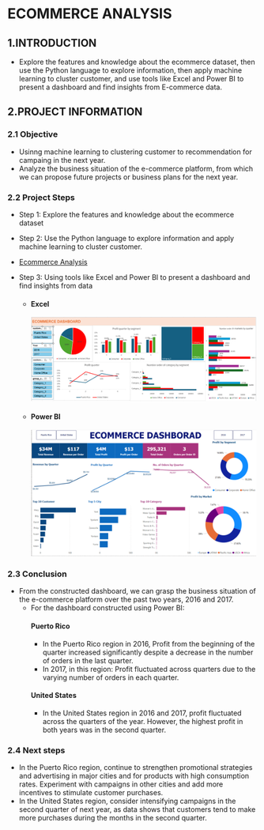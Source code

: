 # ECOMMERCE ANALYSIS
## 1.INTRODUCTION
- Explore the features and knowledge about the ecommerce dataset, then use the Python language to explore information, then apply machine learning to cluster customer, and use tools like Excel and Power BI to present a dashboard and find insights from E-commerce data.
## 2.PROJECT INFORMATION
### 2.1 Objective
- Usinng machine learning to clustering customer to recommendation for campaing in the next year.
- Analyze the business situation of the e-commerce platform, from which we can propose future projects or business plans for the next year.
### 2.2 Project Steps
- Step 1: Explore the features and knowledge about the ecommerce dataset
- Step 2: Use the Python language to explore information and apply machine learning to cluster customer.
- [Ecommerce Analysis](https://github.com/PhungThien63f/Ecommerce/blob/main/Ecommerce.ipynb)
- Step 3: Using tools like Excel and Power BI to present a dashboard and find insights from data
  
  - #### Excel
    ![markdown](https://github.com/PhungThien63f/Ecommerce/blob/main/Excel.png)
    
  - #### Power BI
    ![markdown](https://github.com/PhungThien63f/Ecommerce/blob/main/PBI.png)
### 2.3 Conclusion
- From the constructed dashboard, we can grasp the business situation of the e-commerce platform over the past two years, 2016 and 2017.
  - For the dashboard constructed using Power BI:
    #### Puerto Rico
    - In the Puerto Rico region in 2016, Profit from the beginning of the quarter increased significantly despite a decrease in the number of orders in the last quarter.
    - In 2017, in this region: Profit fluctuated across quarters due to the varying number of orders in each quarter.
    #### United States
    - In the United States region in 2016 and 2017, profit fluctuated across the quarters of the year. However, the highest profit in both years was in the second quarter.
### 2.4 Next steps
- In the Puerto Rico region, continue to strengthen promotional strategies and advertising in major cities and for products with high consumption rates. Experiment with campaigns in other cities and add more incentives to stimulate customer purchases.
- In the United States region, consider intensifying campaigns in the second quarter of next year, as data shows that customers tend to make more purchases during the months in the second quarter.
  
 
    
  
  

